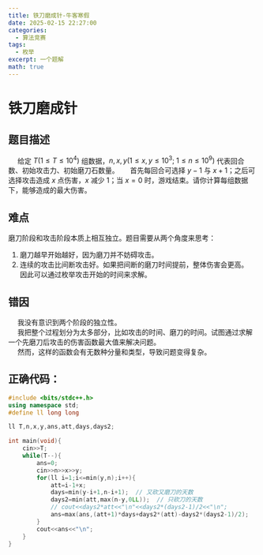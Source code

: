 ```yaml
---
title: 铁刀磨成针-牛客寒假
date: 2025-02-15 22:27:00
categories:
  - 算法竞赛
tags: 
  - 枚举 
excerpt: 一个题解
math: true
---
```


# 铁刀磨成针

## 题目描述

$\hspace{15pt}$给定 $T\left(1\leq T\leq 10^4\right)$ 组数据，$n,x,y\left(1\leq x,y\leq 10^3;\ 1\leq n\leq 10^9\right)$ 代表回合数、初始攻击力、初始磨刀石数量。
$\hspace{15pt}$首先每回合可选择 $y-1$ 与 $x+1$；之后可选择攻击造成 $x$ 点伤害，$x$ 减少 1；当 $x=0$ 时，游戏结束。请你计算每组数据下，能够造成的最大伤害。

## 难点

磨刀阶段和攻击阶段本质上相互独立。题目需要从两个角度来思考：  
1. 磨刀越早开始越好，因为磨刀并不妨碍攻击。  
2. 连续的攻击比间断攻击好。如果把间断的磨刀时间提前，整体伤害会更高。  
因此可以通过枚举攻击开始的时间来求解。

## 错因

$\hspace{15pt}$我没有意识到两个阶段的独立性。  
$\hspace{15pt}$我把整个过程划分为太多部分，比如攻击的时间、磨刀的时间。试图通过求解一个先磨刀后攻击的伤害函数最大值来解决问题。  
$\hspace{15pt}$然而，这样的函数会有无数种分量和类型，导致问题变得复杂。

## 正确代码：

```cpp
#include <bits/stdc++.h>
using namespace std;
#define ll long long

ll T,n,x,y,ans,att,days,days2;

int main(void){
    cin>>T;
    while(T--){
        ans=0;
        cin>>n>>x>>y;
        for(ll i=1;i<=min(y,n);i++){
            att=i-1+x;
            days=min(y-i+1,n-i+1);  // 又砍又磨刀的天数
            days2=min(att,max(n-y,0LL));  // 只砍刀的天数
            // cout<<days2*att<<"\n"<<days2*(days2-1)/2<<"\n";
            ans=max(ans,(att+1)*days+days2*(att)-days2*(days2-1)/2);
        }
        cout<<ans<<"\n";
    }
}
